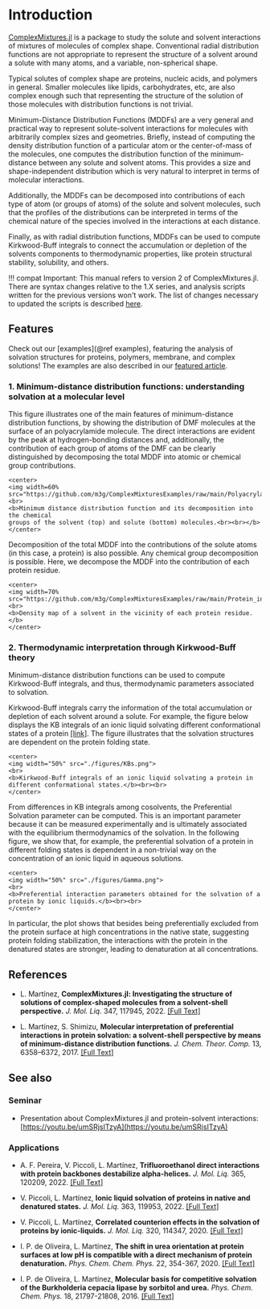 # Introduction

[ComplexMixtures.jl](https://github.com/m3g/ComplexMixtures.jl) is a package to study the solute and solvent interactions of
mixtures of molecules of complex shape. Conventional radial distribution
functions are not appropriate to represent the structure of a solvent
around a solute with many atoms, and a variable, non-spherical shape.     

Typical solutes of complex shape are proteins, nucleic acids, and
polymers in general. Smaller molecules like lipids, carbohydrates, etc,
are also complex enough such that representing the structure of the
solution of those molecules with distribution functions is not trivial.

Minimum-Distance Distribution Functions (MDDFs) are a very general and
practical way to represent solute-solvent interactions for molecules
with arbitrarily complex sizes and geometries. Briefly, instead of
computing the density distribution function of a particular atom or the
center-of-mass of the molecules, one computes the distribution function
of the minimum-distance between any solute and solvent atoms. This
provides a size and shape-independent distribution which is very natural
to interpret in terms of molecular interactions.   

Additionally, the MDDFs can be decomposed into contributions of each
type of atom (or groups of atoms) of the solute and solvent molecules,
such that the profiles of the distributions can be interpreted in terms
of the chemical nature of the species involved in the interactions at
each distance.   

Finally, as with radial distribution functions, MDDFs can be used to
compute Kirkwood-Buff integrals to connect the accumulation or depletion
of the solvents components to thermodynamic properties, like protein
structural stability, solubility, and others.

!!! compat
    Important: This manual refers to version 2 of ComplexMixtures.jl. There
    are syntax changes relative to the 1.X series, and analysis scripts 
    written for the previous versions won't work. The list of changes
    necessary to updated the scripts is described [here](#updating_scripts).

## Features

Check out our [examples](@ref examples), featuring the analysis of solvation structures for proteins, polymers, membrane, and complex solutions! The examples are also described in our [featured article](https://doi.org/10.1016/j.molliq.2021.117945).

### 1. Minimum-distance distribution functions: understanding solvation at a molecular level

This figure illustrates one of the main features of minimum-distance distribution functions, by showing the distribution of DMF molecules at the surface of an polyacrylamide molecule. The direct interactions are evident by the peak at hydrogen-bonding distances and, additionally, the contribution of each group of atoms of the DMF can be clearly distinguished by decomposing the total MDDF into atomic or chemical group contributions. 

```@raw html
<center>
<img width=60% src="https://github.com/m3g/ComplexMixturesExamples/raw/main/Polyacrylamide_in_DMF/results/mddf_groups.png">
<br>
<b>Minimum distance distribution function and its decomposition into the chemical
groups of the solvent (top) and solute (bottom) molecules.<br><br></b> 
</center>
```

Decomposition of the total MDDF into the contributions of the solute atoms (in this case, a protein) is also possible. Any chemical group decomposition is possible. Here, we decompose the MDDF into the contribution of each protein residue. 

```@raw html
<center>
<img width=70% src="https://github.com/m3g/ComplexMixturesExamples/raw/main/Protein_in_Glycerol/Density2D/density2D.png">
<br>
<b>Density map of a solvent in the vicinity of each protein residue.</b> 
</center>
```

### 2. Thermodynamic interpretation through Kirkwood-Buff theory

Minimum-distance distribution functions can be used to compute Kirkwood-Buff integrals, and thus, thermodynamic parameters associated to solvation. 

Kirkwood-Buff integrals carry the information of the total accumulation or depletion of each solvent around a solute. For example, the figure below displays the KB integrals of an ionic liquid solvating different conformational states of a protein [[link]](https://www.sciencedirect.com/science/article/pii/S016773222201491X?via%3Dihub). The figure illustrates that the solvation structures are dependent on the protein folding state. 

```@raw html
<center>
<img width="50%" src="./figures/KBs.png">
<br>
<b>Kirkwood-Buff integrals of an ionic liquid solvating a protein in different conformational states.</b><br><br> 
</center>
```

From differences in KB integrals among cosolvents, the Preferential Solvation parameter can be computed. This is an important parameter because it can be measured experimentally and is ultimately associated with the equilibrium thermodynamics of the solvation. In the following figure, we show that, for example, the preferential solvation of a protein in different folding states is dependent in a non-trivial way on the concentration of an ionic liquid in aqueous solutions. 

```@raw html
<center>
<img width="50%" src="./figures/Gamma.png">
<br>
<b>Preferential interaction parameters obtained for the solvation of a protein by ionic liquids.</b><br><br>
</center>
```

In particular, the plot shows that besides being preferentially excluded from the protein surface at high concentrations in the native state, suggesting protein folding stabilization, the interactions with the protein in the denatured states are stronger, leading to denaturation at all concentrations. 


## References

* L. Martínez, **ComplexMixtures.jl: Investigating the structure of solutions of complex-shaped molecules from a solvent-shell perspective.** *J. Mol. Liq.* 347, 117945, 2022. [[Full Text]](https://doi.org/10.1016/j.molliq.2021.117945)

* L. Martínez, S. Shimizu, **Molecular interpretation of preferential interactions in protein solvation: a solvent-shell perspective by means of minimum-distance distribution functions.** *J. Chem. Theor.  Comp.* 13, 6358–6372, 2017. [[Full Text]](http://pubs.acs.org/doi/abs/10.1021/acs.jctc.7b00599)

## See also

### Seminar

* Presentation about ComplexMixtures.jl and protein-solvent interactions: [https://youtu.be/umSRjsITzyA](https://youtu.be/umSRjsITzyA)

### Applications

* A. F. Pereira, V. Piccoli, L. Martínez, **Trifluoroethanol direct interactions with protein backbones destabilize alpha-helices.** 
  *J. Mol. Liq.* 365, 120209, 2022. [[Full Text]](https://doi.org/10.1016/j.molliq.2022.120209)

* V. Piccoli, L. Martínez, **Ionic liquid solvation of proteins in native and denatured states.** 
  *J. Mol. Liq.* 363, 119953, 2022. [[Full Text]](http://dx.doi.org/10.1016/j.molliq.2022.119953)

* V. Piccoli, L. Martínez, **Correlated counterion effects in the solvation of proteins by ionic-liquids.** *J. Mol. Liq.* 320, 114347, 2020.
  [[Full Text]](https://doi.org/10.1016/j.molliq.2020.114347)

* I. P. de Oliveira, L. Martínez, **The shift in urea orientation at protein surfaces at low pH is compatible with a direct mechanism of protein denaturation.** *Phys. Chem. Chem. Phys.* 22, 354-367, 2020.
  [[Full Text]](https://pubs.rsc.org/en/content/articlelanding/2019/CP/C9CP05196A#!divAbstract)

* I. P. de Oliveira, L. Martínez, **Molecular basis for competitive solvation of the Burkholderia cepacia lipase by sorbitol and urea.**
  *Phys. Chem. Chem. Phys.* 18, 21797-21808, 2016.
  [[Full Text]](https://pubs.rsc.org/en/content/articlelanding/2016/cp/c6cp01789d#!divAbstract)

